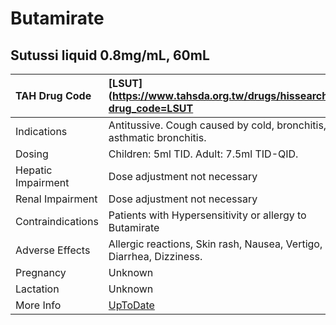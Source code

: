 # Butamirate

## Sutussi liquid 0.8mg/mL, 60mL

| TAH Drug Code      | [LSUT](https://www.tahsda.org.tw/drugs/hissearch.php?drug_code=LSUT       |
|:-------------------|:--------------------------------------------------------------------------|
| Indications        | Antitussive. Cough caused by cold, bronchitis, or asthmatic bronchitis.   |
| Dosing             | Children: 5ml TID. Adult: 7.5ml TID-QID.                                  |
| Hepatic Impairment | Dose adjustment not necessary                                             |
| Renal Impairment   | Dose adjustment not necessary                                             |
| Contraindications  | Patients with Hypersensitivity or allergy to Butamirate                   |
| Adverse Effects    | Allergic reactions, Skin rash, Nausea, Vertigo, Diarrhea, Dizziness.      |
| Pregnancy          | Unknown                                                                   |
| Lactation          | Unknown                                                                   |
| More Info          | [UpToDate](https://www.uptodate.com/contents/butamirate-drug-information) |

